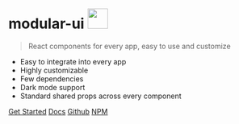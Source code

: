 # modular-ui <img src="https://user-images.githubusercontent.com/47371276/153836684-89e0f709-afd8-46d5-b2b0-41cb38614809.png" alt="" width="40"/>

> React components for every app, easy to use and customize

-   Easy to integrate into every app
-   Highly customizable
-   Few dependencies
-   Dark mode support
-   Standard shared props across every component

[Get Started](#getting-started)
[Docs](#main)
[Github](https://github.com/cianciarusocataldo/modular-ui)
[NPM](https://www.npmjs.com/package/@cianciarusocataldo/modular-ui)
